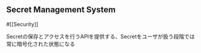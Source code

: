 ## Secret Management System

#[[Security]]

Secretの保存とアクセスを行うAPIを提供する、Secretをユーザが扱う段階では常に暗号化された状態になる